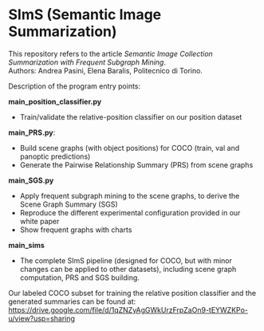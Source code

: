 # SImS (Semantic Image Summarization)

This repository refers to the article *Semantic Image Collection Summarization with Frequent Subgraph Mining*.<br/>
Authors: Andrea Pasini, Elena Baralis, Politecnico di Torino.

Description of the program entry points:

**main_position_classifier.py**
  - Train/validate the relative-position classifier on our position dataset
  
**main_PRS.py**:
  - Build scene graphs (with object positions) for COCO (train, val and panoptic predictions)
  - Generate the Pairwise Relationship Summary (PRS) from scene graphs
  
**main_SGS.py**
  - Apply frequent subgraph mining to the scene graphs, to derive the Scene Graph Summary (SGS)
  - Reproduce the different experimental configuration provided in our white paper
  - Show frequent graphs with charts
  
  **main_sims**
  - The complete SImS pipeline (designed for COCO, but with minor changes can be applied to other datasets), including scene graph computation, PRS and SGS building.
  
  Our labeled COCO subset for training the relative position classifier and the generated summaries can be found at:
  https://drive.google.com/file/d/1qZNZyAgGWkUrzFrpZaOn9-tEYWZKPo-u/view?usp=sharing


